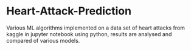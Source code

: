 # Heart-Attack-Prediction
Various ML algorithms implemented on a data set of heart attacks from kaggle in jupyter notebook using python, results are analysed and compared of various models.
